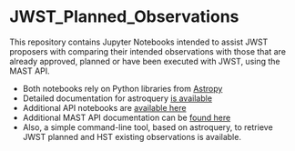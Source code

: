 # JWST_Planned_Observations

This repository contains Jupyter Notebooks intended to assist JWST proposers with 
comparing their intended observations with those that are already approved, planned 
or have been executed with JWST, using the MAST API.

* Both notebooks rely on Python libraries from [Astropy](http://www.astropy.org)
* Detailed documentation for astroquery [is available](https://astroquery.readthedocs.io/en/latest/)
* Additional API notebooks are [available 
here](https://github.com/openSAIL/MAST-API-Notebooks)
* Additional MAST API documentation can be [found 
here](https://mast.stsci.edu/api/v0/)
* Also, a simple command-line tool, based on astroquery, to retrieve JWST planned and HST existing observations is available. 
